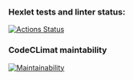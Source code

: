 ### Hexlet tests and linter status:
[![Actions Status](https://github.com/Liat3s/php-project-lvl1/workflows/hexlet-check/badge.svg)](https://github.com/Liat3s/php-project-lvl1/actions)

### CodeCLimat maintability
[![Maintainability](https://api.codeclimate.com/v1/badges/1591a2daa983b74df259/maintainability)](https://codeclimate.com/github/Liat3s/php-project-lvl1/maintainability)